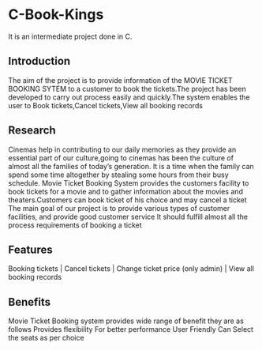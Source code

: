 # C-Book-Kings
It is an intermediate project done in C.

## Introduction
The aim of the project is to provide information of the MOVIE TICKET BOOKING SYTEM to a customer to book the tickets.The project has been developed to carry out process easily and quickly.The system enables the user to Book tickets,Cancel tickets,View all booking records

## Research
Cinemas help in contributing to our daily memories as they provide an essential part of our culture,going to cinemas has been the culture of almost all the families of today’s generation. It is a time when the family can spend some time altogether by stealing some hours from their busy schedule. Movie Ticket Booking System provides the customers facility to book tickets for a movie and to gather information about the movies and theaters.Customers can book ticket of his choice and may cancel a ticket
The main goal of our project is to provide various types of customer facilities, and provide good  customer service It should fulfill almost all the process requirements of booking a ticket

## Features
Booking tickets |
Cancel tickets |
Change ticket price (only admin) |
View all booking records 

## Benefits
Movie Ticket Booking system provides wide range of benefit they are as follows
Provides flexibility
For better performance
User Friendly
Can Select the seats as per choice
